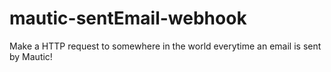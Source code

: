 # mautic-sentEmail-webhook
Make a HTTP request to somewhere in the world everytime an email is sent by Mautic!
